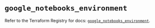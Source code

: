# `google_notebooks_environment`

Refer to the Terraform Registry for docs: [`google_notebooks_environment`](https://registry.terraform.io/providers/hashicorp/google-beta/6.28.0/docs/resources/google_notebooks_environment).
